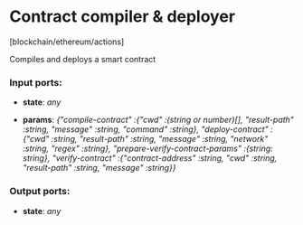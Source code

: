 # Contract compiler & deployer

[blockchain/ethereum/actions]

Compiles and deploys a smart contract

### Input ports:

* __state__: _any_



* __params__: _{"compile-contract" :{"cwd" :(string or number)[], "result-path" :string, "message" :string, "command" :string}, "deploy-contract" :{"cwd" :string, "result-path" :string, "message" :string, "network" :string, "regex" :string}, "prepare-verify-contract-params" :{string: string}, "verify-contract" :{"contract-address" :string, "cwd" :string, "result-path" :string, "message" :string}}_



### Output ports:

* __state__: _any_



